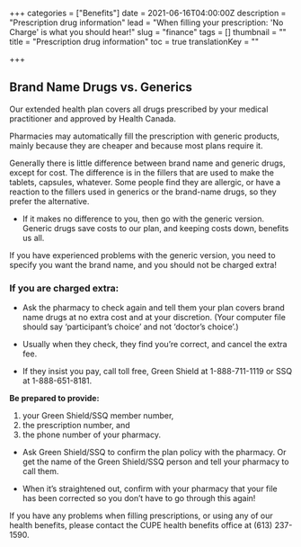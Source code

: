 +++
categories = ["Benefits"]
date = 2021-06-16T04:00:00Z
description = "Prescription drug information"
lead = "When filling your prescription: 'No Charge' is what you should hear!"
slug = "finance"
tags = []
thumbnail = ""
title = "Prescription drug information"
toc = true
translationKey = ""

+++
## Brand Name Drugs vs. Generics

Our extended health plan covers all drugs prescribed by your medical practitioner and approved by Health Canada.

Pharmacies may automatically fill the prescription with generic products, mainly because they are cheaper and because most plans require it. 

Generally there is little difference between brand name and generic drugs, except for cost.  The difference is in the fillers that are used to make the tablets, capsules, whatever.  Some people find they are allergic, or have a reaction to the fillers used in generics or the brand-name drugs, so they prefer the alternative.

- If it makes no difference to you, then go with the generic version.  Generic drugs save costs to our plan, and keeping costs down, benefits us all.

If you have experienced problems with the generic version, you need to specify you want the brand name, and you should not be charged extra!

### If you are charged extra:

- Ask the pharmacy to check again and tell them your plan covers brand name drugs at no extra cost and at your discretion. (Your computer file should say ‘participant’s choice’ and not ‘doctor’s choice’.)

- Usually when they check, they find you’re correct, and cancel the extra fee.

- If they insist you pay, call toll free, Green Shield at 1-888-711-1119 or SSQ at 1-888-651-8181.

**Be prepared to provide:**  
1. your Green Shield/SSQ member number,
2. the prescription number, and
3. the phone number of your pharmacy.

- Ask Green Shield/SSQ to confirm the plan policy with the pharmacy. Or get the name of the Green Shield/SSQ person and tell your pharmacy to call them.

- When it’s straightened out, confirm with your pharmacy that your file has been corrected so you don’t have to go through this again!

If you have any problems when filling prescriptions, or using any of our health benefits, please contact the CUPE health benefits office at (613) 237-1590.
